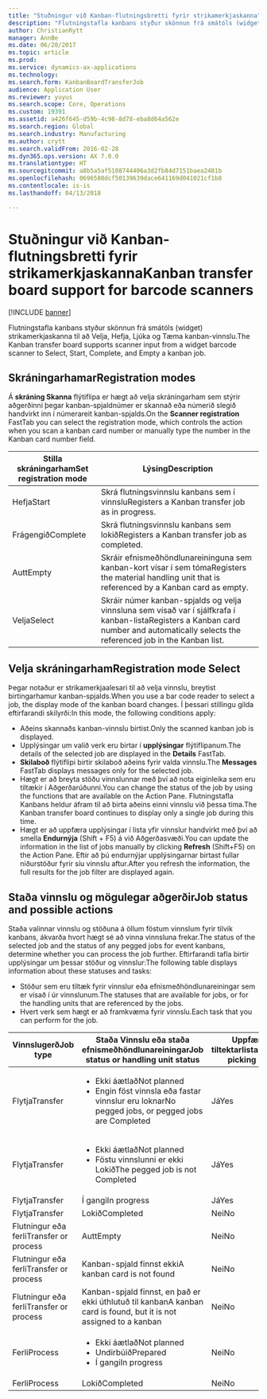 ```yaml
---
title: "Stuðningur við Kanban-flutningsbretti fyrir strikamerkjaskanna"
description: "Flutningstafla kanbans styður skönnun frá smátóls (widget) strikamerkjaskanna til að Velja, Hefja, Ljúka og Tæma kanban-vinnslu."
author: ChristianRytt
manager: AnnBe
ms.date: 06/20/2017
ms.topic: article
ms.prod: 
ms.service: dynamics-ax-applications
ms.technology: 
ms.search.form: KanbanBoardTransferJob
audience: Application User
ms.reviewer: yuyus
ms.search.scope: Core, Operations
ms.custom: 19391
ms.assetid: a426f645-d59b-4c98-8d78-eba8d64a562e
ms.search.region: Global
ms.search.industry: Manufacturing
ms.author: crytt
ms.search.validFrom: 2016-02-28
ms.dyn365.ops.version: AX 7.0.0
ms.translationtype: HT
ms.sourcegitcommit: a8b5a5af5108744406a3d2fb84d7151baea2481b
ms.openlocfilehash: 0696580dcf50139639dace641169d041021cf1b8
ms.contentlocale: is-is
ms.lasthandoff: 04/13/2018

---
```


# <a name="kanban-transfer-board-support-for-barcode-scanners"></a><span data-ttu-id="c36b3-103">Stuðningur við Kanban-flutningsbretti fyrir strikamerkjaskanna</span><span class="sxs-lookup"><span data-stu-id="c36b3-103">Kanban transfer board support for barcode scanners</span></span>

[!INCLUDE [banner](../includes/banner.md)]

<span data-ttu-id="c36b3-104">Flutningstafla kanbans styður skönnun frá smátóls (widget) strikamerkjaskanna til að Velja, Hefja, Ljúka og Tæma kanban-vinnslu.</span><span class="sxs-lookup"><span data-stu-id="c36b3-104">The Kanban transfer board supports scanner input from a widget barcode scanner to Select, Start, Complete, and Empty a kanban job.</span></span>

<a name="registration-modes"></a><span data-ttu-id="c36b3-105">Skráningarhamar</span><span class="sxs-lookup"><span data-stu-id="c36b3-105">Registration modes</span></span>
------------------

<span data-ttu-id="c36b3-106">Á **skráning Skanna** flýtiflipa er hægt að velja skráningarham sem stýrir aðgerðinni þegar kanban-spjaldnúmer er skannað eða númerið slegið handvirkt inn í númerareit kanban-spjalds.</span><span class="sxs-lookup"><span data-stu-id="c36b3-106">On the **Scanner registration** FastTab you can select the registration mode, which controls the action when you scan a kanban card number or manually type the number in the Kanban card number field.</span></span>

| <span data-ttu-id="c36b3-107">Stilla skráningarham</span><span class="sxs-lookup"><span data-stu-id="c36b3-107">Set registration mode</span></span> | <span data-ttu-id="c36b3-108">Lýsing</span><span class="sxs-lookup"><span data-stu-id="c36b3-108">Description</span></span>                                                                                     |
|-----------------------|-------------------------------------------------------------------------------------------------|
| <span data-ttu-id="c36b3-109">Hefja</span><span class="sxs-lookup"><span data-stu-id="c36b3-109">Start</span></span>                 | <span data-ttu-id="c36b3-110">Skrá flutningsvinnslu kanbans sem í vinnslu</span><span class="sxs-lookup"><span data-stu-id="c36b3-110">Registers a Kanban transfer job as in progress.</span></span>                                                 |
| <span data-ttu-id="c36b3-111">Frágengið</span><span class="sxs-lookup"><span data-stu-id="c36b3-111">Complete</span></span>              | <span data-ttu-id="c36b3-112">Skrá flutningsvinnslu kanbans sem lokið</span><span class="sxs-lookup"><span data-stu-id="c36b3-112">Registers a Kanban transfer job as completed.</span></span>                                                   |
| <span data-ttu-id="c36b3-113">Autt</span><span class="sxs-lookup"><span data-stu-id="c36b3-113">Empty</span></span>                 | <span data-ttu-id="c36b3-114">Skráir efnismeðhöndlunareininguna sem kanban-kort vísar í sem tóma</span><span class="sxs-lookup"><span data-stu-id="c36b3-114">Registers the material handling unit that is referenced by a Kanban card as empty.</span></span>              |
| <span data-ttu-id="c36b3-115">Velja</span><span class="sxs-lookup"><span data-stu-id="c36b3-115">Select</span></span>                | <span data-ttu-id="c36b3-116">Skráir númer kanban-spjalds og velja vinnsluna sem vísað var í sjálfkrafa í kanban-lista</span><span class="sxs-lookup"><span data-stu-id="c36b3-116">Registers a Kanban card number and automatically selects the referenced job in the Kanban list.</span></span> |

 
<a name="registration-mode-select"></a><span data-ttu-id="c36b3-117">Velja skráningarham</span><span class="sxs-lookup"><span data-stu-id="c36b3-117">Registration mode Select</span></span>
------------------------

<span data-ttu-id="c36b3-118">Þegar notaður er strikamerkjaalesari til að velja vinnslu, breytist birtingarhamur kanban-spjalds.</span><span class="sxs-lookup"><span data-stu-id="c36b3-118">When you use a bar code reader to select a job, the display mode of the kanban board changes.</span></span> <span data-ttu-id="c36b3-119">Í þessari stillingu gilda eftirfarandi skilyrði:</span><span class="sxs-lookup"><span data-stu-id="c36b3-119">In this mode, the following conditions apply:</span></span>

-   <span data-ttu-id="c36b3-120">Aðeins skannaðs kanban-vinnslu birtist.</span><span class="sxs-lookup"><span data-stu-id="c36b3-120">Only the scanned kanban job is displayed.</span></span>
-   <span data-ttu-id="c36b3-121">Upplýsingar um valið verk eru birtar í **upplýsingar** flýtiflipanum.</span><span class="sxs-lookup"><span data-stu-id="c36b3-121">The details of the selected job are displayed in the **Details** FastTab.</span></span>
-   <span data-ttu-id="c36b3-122">**Skilaboð** flýtiflipi birtir skilaboð aðeins fyrir valda vinnslu.</span><span class="sxs-lookup"><span data-stu-id="c36b3-122">The **Messages** FastTab displays messages only for the selected job.</span></span>
-   <span data-ttu-id="c36b3-123">Hægt er að breyta stöðu vinnslunnar með því að nota eiginleika sem eru tiltækir í Aðgerðarúðunni.</span><span class="sxs-lookup"><span data-stu-id="c36b3-123">You can change the status of the job by using the functions that are available on the Action Pane.</span></span> <span data-ttu-id="c36b3-124">Flutningstafla Kanbans heldur áfram til að birta aðeins einni vinnslu við þessa tíma.</span><span class="sxs-lookup"><span data-stu-id="c36b3-124">The Kanban transfer board continues to display only a single job during this time.</span></span>
-   <span data-ttu-id="c36b3-125">Hægt er að uppfæra upplýsingar í lista yfir vinnslur handvirkt með því að smella **Endurnýja** (Shift + F5) á við Aðgerðasvæði.</span><span class="sxs-lookup"><span data-stu-id="c36b3-125">You can update the information in the list of jobs manually by clicking **Refresh** (Shift+F5) on the Action Pane.</span></span> <span data-ttu-id="c36b3-126">Eftir að þú endurnýjar upplýsingarnar birtast fullar niðurstöður fyrir síu vinnslu aftur.</span><span class="sxs-lookup"><span data-stu-id="c36b3-126">After you refresh the information, the full results for the job filter are displayed again.</span></span>

## <a name="job-status-and-possible-actions"></a><span data-ttu-id="c36b3-127">Staða vinnslu og mögulegar aðgerðir</span><span class="sxs-lookup"><span data-stu-id="c36b3-127">Job status and possible actions</span></span>
<span data-ttu-id="c36b3-128">Staða valinnar vinnslu og stöðuna á öllum föstum vinnslum fyrir tilvik kanbans, ákvarða hvort hægt sé að vinna vinnsluna frekar.</span><span class="sxs-lookup"><span data-stu-id="c36b3-128">The status of the selected job and the status of any pegged jobs for event kanbans, determine whether you can process the job further.</span></span> <span data-ttu-id="c36b3-129">Eftirfarandi tafla birtir upplýsingar um þessar stöður og vinnslur:</span><span class="sxs-lookup"><span data-stu-id="c36b3-129">The following table displays information about these statuses and tasks:</span></span>
-   <span data-ttu-id="c36b3-130">Stöður sem eru tiltæk fyrir vinnslur eða efnismeðhöndlunareiningar sem er vísað í úr vinnslunum.</span><span class="sxs-lookup"><span data-stu-id="c36b3-130">The statuses that are available for jobs, or for the handling units that are referenced by the jobs.</span></span>
-   <span data-ttu-id="c36b3-131">Hvert verk sem hægt er að framkvæma fyrir vinnslu.</span><span class="sxs-lookup"><span data-stu-id="c36b3-131">Each task that you can perform for the job.</span></span>

<table>
<colgroup>
<col width="12%" />
<col width="12%" />
<col width="12%" />
<col width="12%" />
<col width="12%" />
<col width="12%" />
<col width="12%" />
<col width="12%" />
</colgroup>
<thead>
<tr class="header">
<th><span data-ttu-id="c36b3-132">Vinnslugerð</span><span class="sxs-lookup"><span data-stu-id="c36b3-132">Job type</span></span></th>
<th><span data-ttu-id="c36b3-133">Staða Vinnslu eða staða efnismeðhöndlunareiningar</span><span class="sxs-lookup"><span data-stu-id="c36b3-133">Job status or handling unit status</span></span></th>
<th><span data-ttu-id="c36b3-134">Uppfæra tiltektarlista</span><span class="sxs-lookup"><span data-stu-id="c36b3-134">Update picking list</span></span></th>
<th><span data-ttu-id="c36b3-135">Hefja</span><span class="sxs-lookup"><span data-stu-id="c36b3-135">Start</span></span></th>
<th><span data-ttu-id="c36b3-136">Uppfæra skráningu</span><span class="sxs-lookup"><span data-stu-id="c36b3-136">Update registration</span></span></th>
<th><span data-ttu-id="c36b3-137">Frágengið</span><span class="sxs-lookup"><span data-stu-id="c36b3-137">Complete</span></span></th>
<th><span data-ttu-id="c36b3-138">Autt</span><span class="sxs-lookup"><span data-stu-id="c36b3-138">Empty</span></span></th>
<th><span data-ttu-id="c36b3-139">Búa til tilvikskanban</span><span class="sxs-lookup"><span data-stu-id="c36b3-139">Create event kanbans</span></span></th>
</tr>
</thead>
<tbody>
<tr class="odd">
<td><span data-ttu-id="c36b3-140">Flytja</span><span class="sxs-lookup"><span data-stu-id="c36b3-140">Transfer</span></span></td>
<td><ul>
<li><span data-ttu-id="c36b3-141">Ekki áætlað</span><span class="sxs-lookup"><span data-stu-id="c36b3-141">Not planned</span></span></li>
<li><span data-ttu-id="c36b3-142">Engin föst vinnsla eða fastar vinnslur eru loknar</span><span class="sxs-lookup"><span data-stu-id="c36b3-142">No pegged jobs, or pegged jobs are Completed</span></span></li>
</ul></td>
<td><span data-ttu-id="c36b3-143">Já</span><span class="sxs-lookup"><span data-stu-id="c36b3-143">Yes</span></span></td>
<td><span data-ttu-id="c36b3-144">Já</span><span class="sxs-lookup"><span data-stu-id="c36b3-144">Yes</span></span></td>
<td><span data-ttu-id="c36b3-145">Já</span><span class="sxs-lookup"><span data-stu-id="c36b3-145">Yes</span></span></td>
<td><span data-ttu-id="c36b3-146">Já</span><span class="sxs-lookup"><span data-stu-id="c36b3-146">Yes</span></span></td>
<td><span data-ttu-id="c36b3-147">Nei</span><span class="sxs-lookup"><span data-stu-id="c36b3-147">No</span></span></td>
<td><span data-ttu-id="c36b3-148">Já</span><span class="sxs-lookup"><span data-stu-id="c36b3-148">Yes</span></span></td>
</tr>
<tr class="even">
<td><span data-ttu-id="c36b3-149">Flytja</span><span class="sxs-lookup"><span data-stu-id="c36b3-149">Transfer</span></span></td>
<td><ul>
<li><span data-ttu-id="c36b3-150">Ekki áætlað</span><span class="sxs-lookup"><span data-stu-id="c36b3-150">Not planned</span></span></li>
<li><span data-ttu-id="c36b3-151">Föstu vinnslunni er ekki Lokið</span><span class="sxs-lookup"><span data-stu-id="c36b3-151">The pegged job is not Completed</span></span></li>
</ul></td>
<td><span data-ttu-id="c36b3-152">Já</span><span class="sxs-lookup"><span data-stu-id="c36b3-152">Yes</span></span></td>
<td><span data-ttu-id="c36b3-153">Nei</span><span class="sxs-lookup"><span data-stu-id="c36b3-153">No</span></span></td>
<td><span data-ttu-id="c36b3-154">Já</span><span class="sxs-lookup"><span data-stu-id="c36b3-154">Yes</span></span></td>
<td><span data-ttu-id="c36b3-155">Nei</span><span class="sxs-lookup"><span data-stu-id="c36b3-155">No</span></span></td>
<td><span data-ttu-id="c36b3-156">Nei</span><span class="sxs-lookup"><span data-stu-id="c36b3-156">No</span></span></td>
<td><span data-ttu-id="c36b3-157">Nei</span><span class="sxs-lookup"><span data-stu-id="c36b3-157">No</span></span></td>
</tr>
<tr class="odd">
<td><span data-ttu-id="c36b3-158">Flytja</span><span class="sxs-lookup"><span data-stu-id="c36b3-158">Transfer</span></span></td>
<td><span data-ttu-id="c36b3-159">Í gangi</span><span class="sxs-lookup"><span data-stu-id="c36b3-159">In progress</span></span></td>
<td><span data-ttu-id="c36b3-160">Já</span><span class="sxs-lookup"><span data-stu-id="c36b3-160">Yes</span></span></td>
<td><span data-ttu-id="c36b3-161">Nei</span><span class="sxs-lookup"><span data-stu-id="c36b3-161">No</span></span></td>
<td><span data-ttu-id="c36b3-162">Já</span><span class="sxs-lookup"><span data-stu-id="c36b3-162">Yes</span></span></td>
<td><span data-ttu-id="c36b3-163">Já</span><span class="sxs-lookup"><span data-stu-id="c36b3-163">Yes</span></span></td>
<td><span data-ttu-id="c36b3-164">Nei</span><span class="sxs-lookup"><span data-stu-id="c36b3-164">No</span></span></td>
<td><span data-ttu-id="c36b3-165">Nei</span><span class="sxs-lookup"><span data-stu-id="c36b3-165">No</span></span></td>
</tr>
<tr class="even">
<td><span data-ttu-id="c36b3-166">Flytja</span><span class="sxs-lookup"><span data-stu-id="c36b3-166">Transfer</span></span></td>
<td><span data-ttu-id="c36b3-167">Lokið</span><span class="sxs-lookup"><span data-stu-id="c36b3-167">Completed</span></span></td>
<td><span data-ttu-id="c36b3-168">Nei</span><span class="sxs-lookup"><span data-stu-id="c36b3-168">No</span></span></td>
<td><span data-ttu-id="c36b3-169">Nei</span><span class="sxs-lookup"><span data-stu-id="c36b3-169">No</span></span></td>
<td><span data-ttu-id="c36b3-170">Nei</span><span class="sxs-lookup"><span data-stu-id="c36b3-170">No</span></span></td>
<td><span data-ttu-id="c36b3-171">Nei</span><span class="sxs-lookup"><span data-stu-id="c36b3-171">No</span></span></td>
<td><span data-ttu-id="c36b3-172">Já</span><span class="sxs-lookup"><span data-stu-id="c36b3-172">Yes</span></span></td>
<td><span data-ttu-id="c36b3-173">Nei</span><span class="sxs-lookup"><span data-stu-id="c36b3-173">No</span></span></td>
</tr>
<tr class="odd">
<td><span data-ttu-id="c36b3-174">Flutningur eða ferli</span><span class="sxs-lookup"><span data-stu-id="c36b3-174">Transfer or process</span></span></td>
<td><span data-ttu-id="c36b3-175">Autt</span><span class="sxs-lookup"><span data-stu-id="c36b3-175">Empty</span></span></td>
<td><span data-ttu-id="c36b3-176">Nei</span><span class="sxs-lookup"><span data-stu-id="c36b3-176">No</span></span></td>
<td><span data-ttu-id="c36b3-177">Nei</span><span class="sxs-lookup"><span data-stu-id="c36b3-177">No</span></span></td>
<td><span data-ttu-id="c36b3-178">Nei</span><span class="sxs-lookup"><span data-stu-id="c36b3-178">No</span></span></td>
<td><span data-ttu-id="c36b3-179">Nei</span><span class="sxs-lookup"><span data-stu-id="c36b3-179">No</span></span></td>
<td><span data-ttu-id="c36b3-180">Nei</span><span class="sxs-lookup"><span data-stu-id="c36b3-180">No</span></span></td>
<td><span data-ttu-id="c36b3-181">Nei</span><span class="sxs-lookup"><span data-stu-id="c36b3-181">No</span></span></td>
</tr>
<tr class="even">
<td><span data-ttu-id="c36b3-182">Flutningur eða ferli</span><span class="sxs-lookup"><span data-stu-id="c36b3-182">Transfer or process</span></span></td>
<td><span data-ttu-id="c36b3-183">Kanban-spjald finnst ekki</span><span class="sxs-lookup"><span data-stu-id="c36b3-183">A kanban card is not found</span></span></td>
<td><span data-ttu-id="c36b3-184">Nei</span><span class="sxs-lookup"><span data-stu-id="c36b3-184">No</span></span></td>
<td><span data-ttu-id="c36b3-185">Nei</span><span class="sxs-lookup"><span data-stu-id="c36b3-185">No</span></span></td>
<td><span data-ttu-id="c36b3-186">Nei</span><span class="sxs-lookup"><span data-stu-id="c36b3-186">No</span></span></td>
<td><span data-ttu-id="c36b3-187">Nei</span><span class="sxs-lookup"><span data-stu-id="c36b3-187">No</span></span></td>
<td><span data-ttu-id="c36b3-188">Nei</span><span class="sxs-lookup"><span data-stu-id="c36b3-188">No</span></span></td>
<td><span data-ttu-id="c36b3-189">Nei</span><span class="sxs-lookup"><span data-stu-id="c36b3-189">No</span></span></td>
</tr>
<tr class="odd">
<td><span data-ttu-id="c36b3-190">Flutningur eða ferli</span><span class="sxs-lookup"><span data-stu-id="c36b3-190">Transfer or process</span></span></td>
<td><span data-ttu-id="c36b3-191">Kanban-spjald finnst, en það er ekki úthlutuð til kanban</span><span class="sxs-lookup"><span data-stu-id="c36b3-191">A kanban card is found, but it is not assigned to a kanban</span></span></td>
<td><span data-ttu-id="c36b3-192">Nei</span><span class="sxs-lookup"><span data-stu-id="c36b3-192">No</span></span></td>
<td><span data-ttu-id="c36b3-193">Nei</span><span class="sxs-lookup"><span data-stu-id="c36b3-193">No</span></span></td>
<td><span data-ttu-id="c36b3-194">Nei</span><span class="sxs-lookup"><span data-stu-id="c36b3-194">No</span></span></td>
<td><span data-ttu-id="c36b3-195">Nei</span><span class="sxs-lookup"><span data-stu-id="c36b3-195">No</span></span></td>
<td><span data-ttu-id="c36b3-196">Nei</span><span class="sxs-lookup"><span data-stu-id="c36b3-196">No</span></span></td>
<td><span data-ttu-id="c36b3-197">Nei</span><span class="sxs-lookup"><span data-stu-id="c36b3-197">No</span></span></td>
</tr>
<tr class="even">
<td><span data-ttu-id="c36b3-198">Ferli</span><span class="sxs-lookup"><span data-stu-id="c36b3-198">Process</span></span></td>
<td><ul>
<li><span data-ttu-id="c36b3-199">Ekki áætlað</span><span class="sxs-lookup"><span data-stu-id="c36b3-199">Not planned</span></span></li>
<li><span data-ttu-id="c36b3-200">Undirbúið</span><span class="sxs-lookup"><span data-stu-id="c36b3-200">Prepared</span></span></li>
<li><span data-ttu-id="c36b3-201">Í gangi</span><span class="sxs-lookup"><span data-stu-id="c36b3-201">In progress</span></span></li>
</ul></td>
<td><span data-ttu-id="c36b3-202">Nei</span><span class="sxs-lookup"><span data-stu-id="c36b3-202">No</span></span></td>
<td><span data-ttu-id="c36b3-203">Nei</span><span class="sxs-lookup"><span data-stu-id="c36b3-203">No</span></span></td>
<td><span data-ttu-id="c36b3-204">Nei</span><span class="sxs-lookup"><span data-stu-id="c36b3-204">No</span></span></td>
<td><span data-ttu-id="c36b3-205">Nei</span><span class="sxs-lookup"><span data-stu-id="c36b3-205">No</span></span></td>
<td><span data-ttu-id="c36b3-206">Nei</span><span class="sxs-lookup"><span data-stu-id="c36b3-206">No</span></span></td>
<td><span data-ttu-id="c36b3-207">Nei</span><span class="sxs-lookup"><span data-stu-id="c36b3-207">No</span></span></td>
</tr>
<tr class="odd">
<td><span data-ttu-id="c36b3-208">Ferli</span><span class="sxs-lookup"><span data-stu-id="c36b3-208">Process</span></span></td>
<td><span data-ttu-id="c36b3-209">Lokið</span><span class="sxs-lookup"><span data-stu-id="c36b3-209">Completed</span></span></td>
<td><span data-ttu-id="c36b3-210">Nei</span><span class="sxs-lookup"><span data-stu-id="c36b3-210">No</span></span></td>
<td><span data-ttu-id="c36b3-211">Nei</span><span class="sxs-lookup"><span data-stu-id="c36b3-211">No</span></span></td>
<td><span data-ttu-id="c36b3-212">Nei</span><span class="sxs-lookup"><span data-stu-id="c36b3-212">No</span></span></td>
<td><span data-ttu-id="c36b3-213">Nei</span><span class="sxs-lookup"><span data-stu-id="c36b3-213">No</span></span></td>
<td><span data-ttu-id="c36b3-214">Nei</span><span class="sxs-lookup"><span data-stu-id="c36b3-214">No</span></span></td>
<td><span data-ttu-id="c36b3-215">Nei</span><span class="sxs-lookup"><span data-stu-id="c36b3-215">No</span></span></td>
</tr>
</tbody>
</table>






